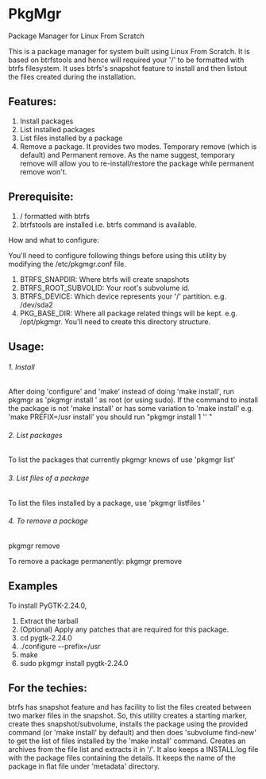 # PkgMgr
Package Manager for Linux From Scratch

This is a package manager for system built using Linux From Scratch. It is based on btrfstools and hence will required your '/' to be formatted with btrfs filesystem. It uses btrfs's snapshot feature to install and then listout the files created during the installation.

## Features:

1. Install packages
2. List installed packages
3. List files installed by a package
4. Remove a package. It provides two modes. Temporary remove (which is default) and Permanent remove. As the name suggest, temporary remove will allow you to re-install/restore the package while permanent remove won't.

## Prerequisite:

1. / formatted with btrfs
2. btrfstools are installed i.e. btrfs command is available.

How and what to configure:

You'll need to configure following things before using this utility by modifying the /etc/pkgmgr.conf file.

1. BTRFS_SNAPDIR: Where btrfs will create snapshots
2. BTRFS_ROOT_SUBVOLID: Your root's subvolume id.
3. BTRFS_DEVICE: Which device represents your '/' partition. e.g. /dev/sda2
4. PKG_BASE_DIR: Where all package related things will be kept. e.g. /opt/pkgmgr. You'll need to create this directory structure.

## Usage:

###### 1. Install
After doing 'configure' and 'make' instead of doing 'make install', run pkgmgr as 'pkgmgr install <package name>' as root (or using sudo). If the command to install the package is not 'make install' or has some variation to 'make install' e.g. 'make PREFIX=/usr install' you should run \"pkgmgr install <package name> 1 '' <install command>\" 

###### 2. List packages
To list the packages that currently pkgmgr knows of use 'pkgmgr list' 

###### 3. List files of a package
To list the files installed by a package, use 'pkgmgr listfiles <package name>'

###### 4. To remove a package
pkgmgr remove <package name>

To remove a package permanently:
pkgmgr premove <package name>

## Examples
To install PyGTK-2.24.0, 
1. Extract the tarball
2. (Optional) Apply any patches that are required for this package.
3. cd pygtk-2.24.0 
4. ./configure --prefix=/usr
5. make
6. sudo pkgmgr install pygtk-2.24.0

## For the techies:

btrfs has snapshot feature and has facility to list the files created between two marker files in the snapshot. So, this utility creates a starting marker, create thes snapshot/subvolume, installs the package using the provided command (or 'make install' by default) and then does 'subvolume find-new' to get the list of files installed by the 'make install' command. Creates an archives from the file list and extracts it in '/'. It also keeps a INSTALL.log file with the package files containing the details. It keeps the name of the package in flat file under 'metadata' directory.


